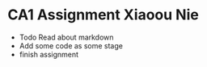 # CA1 Assignment Xiaoou Nie
- Todo Read about markdown
- Add some code as some stage
- finish assignment